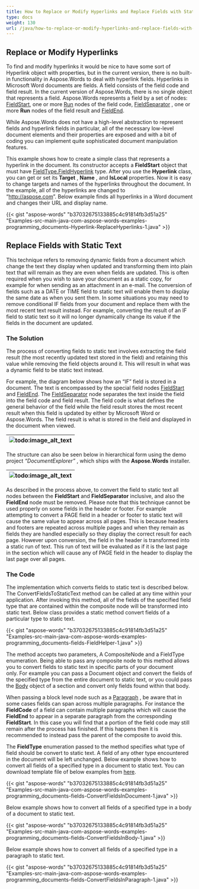```yaml
---
title: How to Replace or Modify Hyperlinks and Replace Fields with Static Text
type: docs
weight: 130
url: /java/how-to-replace-or-modify-hyperlinks-and-replace-fields-with-static-text/
---
```


## **Replace or Modify Hyperlinks**
To find and modify hyperlinks it would be nice to have some sort of Hyperlink object with properties, but in the current version, there is no built-in functionality in Aspose.Words to deal with hyperlink fields. Hyperlinks in Microsoft Word documents are fields. A field consists of the field code and field result. In the current version of Aspose.Words, there is no single object that represents a field. Aspose.Words represents a field by a set of nodes: [FieldStart](http://www.aspose.com/api/java/words/com.aspose.words/classes/FieldStart), one or more [Run](http://www.aspose.com/api/java/words/com.aspose.words/classes/Run) nodes of the field code, [FieldSeparator](http://www.aspose.com/api/java/words/com.aspose.words/classes/FieldSeparator) , one or more **Run** nodes of the field result and [FieldEnd](http://www.aspose.com/api/java/words/com.aspose.words/classes/FieldEnd).

While Aspose.Words does not have a high-level abstraction to represent fields and hyperlink fields in particular, all of the necessary low-level document elements and their properties are exposed and with a bit of coding you can implement quite sophisticated document manipulation features.

This example shows how to create a simple class that represents a hyperlink in the document. Its constructor accepts a **FieldStart** object that must have [FieldType.FieldHyperlink](http://www.aspose.com/api/java/words/com.aspose.words/classes/FieldHyperlink) type. After you use the **Hyperlink** class, you can get or set its **Target** , **Name** , and **IsLocal** properties. Now it is easy to change targets and names of the hyperlinks throughout the document. In the example, all of the hyperlinks are changed to “<http://aspose.com>”. Below example finds all hyperlinks in a Word document and changes their URL and display name.

{{< gist "aspose-words" "b37032675133885c4c91814fb3d51a25" "Examples-src-main-java-com-aspose-words-examples-programming_documents-Hyperlink-ReplaceHyperlinks-1.java" >}}
## **Replace Fields with Static Text**
This technique refers to removing dynamic fields from a document which change the text they display when updated and transforming them into plain text that will remain as they are even when fields are updated. This is often required when you wish to save your document as a static copy, for example for when sending as an attachment in an e-mail. The conversion of fields such as a DATE or TIME field to static text will enable them to display the same date as when you sent them. In some situations you may need to remove conditional IF fields from your document and replace them with the most recent text result instead. For example, converting the result of an IF field to static text so it will no longer dynamically change its value if the fields in the document are updated.
### **The Solution**
The process of converting fields to static text involves extracting the field result (the most recently updated text stored in the field) and retaining this value while removing the field objects around it. This will result in what was a dynamic field to be static text instead.

For example, the diagram below shows how an “IF” field is stored in a document. The text is encompassed by the special field nodes [FieldStart](http://www.aspose.com/api/java/words/com.aspose.words/classes/FieldStart) and [FieldEnd](http://www.aspose.com/api/java/words/com.aspose.words/classes/FieldEnd). The [FieldSeparator](http://www.aspose.com/api/java/words/com.aspose.words/classes/FieldSeparator) node separates the text inside the field into the field code and field result. The field code is what defines the general behavior of the field while the field result stores the most recent result when this field is updated by either by Microsoft Word or Aspose.Words. The field result is what is stored in the field and displayed in the document when viewed.

|![todo:image_alt_text](http://i.imgur.com/ljLbMm0.png)|
| :- |
The structure can also be seen below in hierarchical form using the demo project *“DocumentExplorer”* , which ships with the **Aspose.Words** installer.

|![todo:image_alt_text](http://i.imgur.com/Mn0nxv0.png)|
| :- |
As described in the process above, to convert the field to static text all nodes between the **FieldStart** and **FieldSeparator** inclusive, and also the **FieldEnd** node must be removed. Please note that this technique cannot be used properly on some fields in the header or footer. For example attempting to convert a PAGE field in a header or footer to static text will cause the same value to appear across all pages. This is because headers and footers are repeated across multiple pages and when they remain as fields they are handled especially so they display the correct result for each page. However upon conversion, the field in the header is transformed into a static run of text. This run of text will be evaluated as if it is the last page in the section which will cause any of PAGE field in the header to display the last page over all pages.
### **The Code**
The implementation which converts fields to static text is described below. The ConvertFieldsToStaticText method can be called at any time within your application. After invoking this method, all of the fields of the specified field type that are contained within the composite node will be transformed into static text. Below class provides a static method convert fields of a particular type to static text.

{{< gist "aspose-words" "b37032675133885c4c91814fb3d51a25" "Examples-src-main-java-com-aspose-words-examples-programming_documents-fields-FieldHelper-1.java" >}}

The method accepts two parameters, A CompositeNode and a FieldType enumeration. Being able to pass any composite node to this method allows you to convert fields to static text in specific parts of your document only. For example you can pass a Document object and convert the fields of the specified type from the entire document to static text, or you could pass the [Body](http://www.aspose.com/api/java/words/com.aspose.words/classes/Body) object of a section and convert only fields found within that body.

When passing a block level node such as a [Paragraph](http://www.aspose.com/api/java/words/com.aspose.words/classes/Paragraph) , be aware that in some cases fields can span across multiple paragraphs. For instance the **FieldCode** of a field can contain multiple paragraphs which will cause the **FieldEnd** to appear in a separate paragraph from the corresponding **FieldStart**. In this case you will find that a portion of the field code may still remain after the process has finished. If this happens then it is recommended to instead pass the parent of the composite to avoid this.

The **FieldType** enumeration passed to the method specifies what type of field should be convert to static text. A field of any other type encountered in the document will be left unchanged. Below example shows how to convert all fields of a specified type in a document to static text. You can download template file of below examples from [here](https://github.com/aspose-words/Aspose.Words-for-Java/blob/master/Examples/src/main/resources/com/aspose/words/examples/programming_documents/fields/ConvertFieldsInDocument/TestFile.doc).

{{< gist "aspose-words" "b37032675133885c4c91814fb3d51a25" "Examples-src-main-java-com-aspose-words-examples-programming_documents-fields-ConvertFieldsInDocument-1.java" >}}

Below example shows how to convert all fields of a specified type in a body of a document to static text.

{{< gist "aspose-words" "b37032675133885c4c91814fb3d51a25" "Examples-src-main-java-com-aspose-words-examples-programming_documents-fields-ConvertFieldsInBody-1.java" >}}

Below example shows how to convert all fields of a specified type in a paragraph to static text.

{{< gist "aspose-words" "b37032675133885c4c91814fb3d51a25" "Examples-src-main-java-com-aspose-words-examples-programming_documents-fields-ConvertFieldsInParagraph-1.java" >}}
